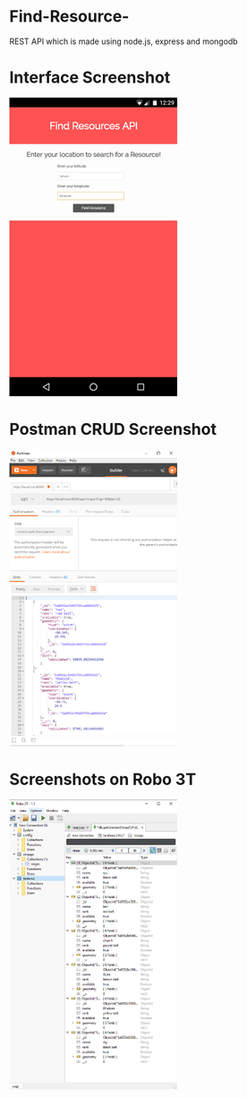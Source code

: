 # Find-Resource-
REST API which is made using node.js, express and mongodb

# Interface Screenshot 

<img src="https://github.com/raylinhonghu/Find-Resource-/blob/master/1.PNG" width="300px">

# Postman CRUD Screenshot

<img src="https://github.com/raylinhonghu/Find-Resource-/blob/master/2.PNG" width="300px">

# Screenshots on Robo 3T

<img src="https://github.com/raylinhonghu/Find-Resource-/blob/master/3.PNG" width="300px">